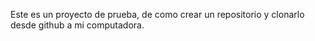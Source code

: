 Este  es un proyecto de prueba, de como crear un repositorio y clonarlo desde github a mi computadora.


